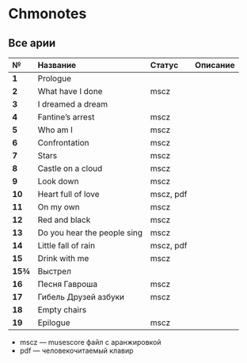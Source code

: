 # Chmonotes

## Все арии

| №       | Название                    | Статус    | Описание |
| :------ | :-------------------------- | :-------- | :------- |
| **1**   | Prologue                    |           |          |
| **2**   | What have I done            | mscz      |          |
| **3**   | I dreamed a dream           |           |          |
| **4**   | Fantine’s arrest            | mscz      |          |
| **5**   | Who am I                    | mscz      |          |
| **6**   | Confrontation               | mscz      |          |
| **7**   | Stars                       | mscz      |          |
| **8**   | Castle on a cloud           | mscz      |          |
| **9**   | Look down                   | mscz      |          |
| **10**  | Heart full of love          | mscz, pdf |          |
| **11**  | On my own                   | mscz      |          |
| **12**  | Red and black               | mscz      |          |
| **13**  | Do you hear the people sing | mscz      |          |
| **14**  | Little fall of rain         | mscz, pdf |          |
| **15**  | Drink with me               | mscz      |          |
| **15¾** | Выстрел                     |           |          |
| **16**  | Песня Гавроша               | mscz      |          |
| **17**  | Гибель Друзей азбуки        | mscz      |          |
| **18**  | Empty chairs                |           |          |
| **19**  | Epilogue                    | mscz      |          |

 - mscz — musescore файл с аранжировкой
 - pdf — человекочитаемый клавир


